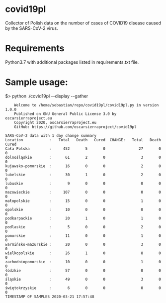# covid19pl
Collector of Polish data on the number of cases of COVID19 disease caused by the SARS-CoV-2 virus.

# Requirements
Python3.7 with additional packages listed in requirements.txt file.

# Sample usage:
$> python ./covid19pl --display --gather

        Welcome to /home/sebastian/repo/covid19pl/covid19pl.py in version 1.0.0
        Published on GNU General Public License 3.0 by oscarsierraproject.eu
        Copyright 2020, oscarsierraproject.eu
        GitHub: https://github.com/oscarsierraproject/covid19pl

    SARS-CoV-2 data with 1 day change summary
    Location            :   Total   Death   Cured  CHANGE:   Total   Death   Cured
    Cała Polska         :     452       5       0               27       0       0
    dolnośląskie        :      61       2       0                3       0       0
    kujawsko-pomorskie  :      16       0       0                2       0       0
    lubelskie           :      30       1       0                2       0       0
    lubuskie            :       9       0       0                0       0       0
    mazowieckie         :     107       0       0                0       0       0
    małopolskie         :      15       0       0                1       0       0
    opolskie            :      10       0       0                0       0       0
    podkarpackie        :      20       1       0                1       0       0
    podlaskie           :       5       0       0                2       0       0
    pomorskie           :      11       0       0                1       0       0
    warmińsko-mazurskie :      20       0       0                3       0       0
    wielkopolskie       :      26       1       0                8       0       0
    zachodniopomorskie  :      10       0       0                1       0       0
    łódzkie             :      57       0       0                0       0       0
    śląskie             :      49       0       0                3       0       0
    świętokrzyskie      :       6       0       0                0       0       0
    TIMESTAMP OF SAMPLES 2020-03-21 17:57:48
